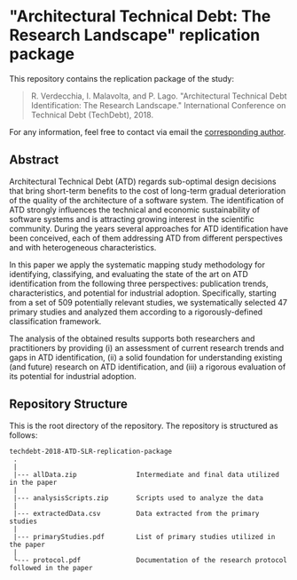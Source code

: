 # "Architectural Technical Debt: The Research Landscape" replication package
This repository contains the replication package of the study:
> R. Verdecchia, I. Malavolta, and P. Lago. "Architectural Technical Debt Identification: The Research Landscape." International Conference on Technical Debt (TechDebt), 2018.

For any information, feel free to contact via email the [corresponding author](mailto:r.verdecchia@vu.nl).

## Abstract
Architectural Technical Debt (ATD) regards sub-optimal design decisions that bring short-term benefits to the cost of long-term gradual deterioration of the quality of the architecture of a software system. The identification of ATD strongly influences the technical and economic sustainability of software systems and is attracting
growing interest in the scientific community. During the years several approaches for ATD identification have been conceived, each of them addressing ATD from different perspectives and with heterogeneous characteristics. 

In this paper we apply the systematic mapping study methodology for identifying, classifying, and evaluating the state of the art
on ATD identification from the following three perspectives: publication trends, characteristics, and potential for industrial adoption. Specifically, starting from a set of 509 potentially relevant studies, we systematically selected 47 primary studies and analyzed them according to a rigorously-defined classification framework. 

The analysis of the obtained results supports both researchers and practitioners by providing (i) an assessment of current research trends and gaps in ATD identification, (ii) a solid foundation for understanding existing (and future) research on ATD identification, and (iii) a rigorous evaluation of its potential for industrial adoption.

Repository Structure
---------------
This is the root directory of the repository. The repository is structured as follows:

    techdebt-2018-ATD-SLR-replication-package
     .
     |
     |--- allData.zip               Intermediate and final data utilized in the paper
     |
     |--- analysisScripts.zip       Scripts used to analyze the data
     |
     |--- extractedData.csv         Data extracted from the primary studies
     |
     |--- primaryStudies.pdf        List of primary studies utilized in the paper
     |
     └--- protocol.pdf              Documentation of the research protocol followed in the paper
